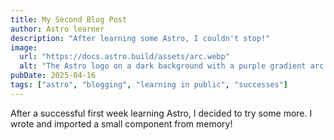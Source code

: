 ```yaml
---
title: My Second Blog Post
author: Astro learner
description: "After learning some Astro, I couldn't stop!"
image:
  url: "https://docs.astro.build/assets/arc.webp"
  alt: "The Astro logo on a dark background with a purple gradient arc."
pubDate: 2025-04-16
tags: ["astro", "blogging", "learning in public", "successes"]
---
```


After a successful first week learning Astro, I decided to try some more. I wrote and imported a small component from memory!
